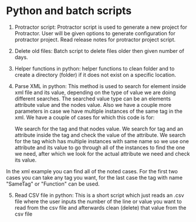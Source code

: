 # Python and batch scripts


1) Protractor script:
Protractor script is used to generate a new project for Protractor.
User will be given options to generate configuration for protractor project.
Read release notes for protractor project script.

2) Delete old files:
Batch script to delete files older then given number of days.

3) Helper functions in python:
helper functions to clean folder and to create a directory (folder) if it does not exist on a specific location.

4) Parse XML in python:
This method is used to search for element inside xml file and its value, depending on the type of value we are doing different searches. The searched value type can be an elements attribute value and the nodes value. Also we have a couple more parameters in case we have multiple instances of the same tag in the xml.
We have a couple of cases for which this code is for:

    We search for the tag and that nodes value.
    We search for tag and an attribute inside the tag and check the value of the attribute.
    We search for the tag which has multiple instances with same name so we use one attribute and its value to go through all of the instances to find the one we need, after which we look for the actual attribute we need and check its value.

In the xml example you can find all of the noted cases. For the first two cases you can take any tag you want, for the last case the tag with name "SameTag" or "Function" can be used. 

5) Read CSV file in python:
This is a short script which just reads an .csv file where the user inputs the number of the line or value you want to read from the csv file and afterwards clean (delete) that value from the csv file

